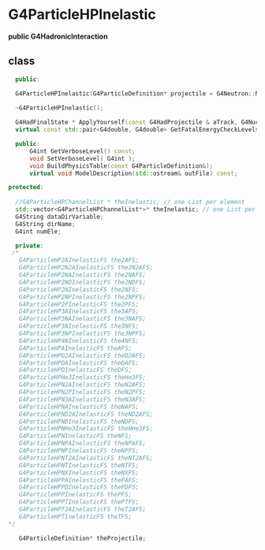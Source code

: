 <!-- G4ParticleHPInelastic.md --- 
;; 
;; Description: 
;; Author: Hongyi Wu(吴鸿毅)
;; Email: wuhongyi@qq.com 
;; Created: 五 8月 10 07:24:16 2018 (+0800)
;; Last-Updated: 五 8月 10 07:25:11 2018 (+0800)
;;           By: Hongyi Wu(吴鸿毅)
;;     Update #: 1
;; URL: http://wuhongyi.cn -->

# G4ParticleHPInelastic

**public G4HadronicInteraction**



## class

```cpp
  public: 

  G4ParticleHPInelastic(G4ParticleDefinition* projectile = G4Neutron::Neutron(), const char* name = "NeutronHPInelastic" );

  ~G4ParticleHPInelastic();
  
  G4HadFinalState * ApplyYourself(const G4HadProjectile & aTrack, G4Nucleus & aTargetNucleus);
  virtual const std::pair<G4double, G4double> GetFatalEnergyCheckLevels() const;

  public:
      G4int GetVerboseLevel() const;
      void SetVerboseLevel( G4int );
      void BuildPhysicsTable(const G4ParticleDefinition&);
      virtual void ModelDescription(std::ostream& outFile) const;

protected:
  
  //G4ParticleHPChannelList * theInelastic; // one List per element
  std::vector<G4ParticleHPChannelList*>* theInelastic; // one List per element
  G4String dataDirVariable;
  G4String dirName;
  G4int numEle;

  private:
 /* 
   G4ParticleHP2AInelasticFS the2AFS;
   G4ParticleHP2N2AInelasticFS the2N2AFS;
   G4ParticleHP2NAInelasticFS the2NAFS;
   G4ParticleHP2NDInelasticFS the2NDFS;
   G4ParticleHP2NInelasticFS the2NFS;
   G4ParticleHP2NPInelasticFS the2NPFS;
   G4ParticleHP2PInelasticFS the2PFS;
   G4ParticleHP3AInelasticFS the3AFS;
   G4ParticleHP3NAInelasticFS the3NAFS;
   G4ParticleHP3NInelasticFS the3NFS;
   G4ParticleHP3NPInelasticFS the3NPFS;
   G4ParticleHP4NInelasticFS the4NFS;
   G4ParticleHPAInelasticFS theAFS;
   G4ParticleHPD2AInelasticFS theD2AFS;
   G4ParticleHPDAInelasticFS theDAFS;
   G4ParticleHPDInelasticFS theDFS;
   G4ParticleHPHe3InelasticFS theHe3FS;
   G4ParticleHPN2AInelasticFS theN2AFS;
   G4ParticleHPN2PInelasticFS theN2PFS;
   G4ParticleHPN3AInelasticFS theN3AFS;
   G4ParticleHPNAInelasticFS theNAFS;
   G4ParticleHPND2AInelasticFS theND2AFS;
   G4ParticleHPNDInelasticFS theNDFS;
   G4ParticleHPNHe3InelasticFS theNHe3FS;
   G4ParticleHPNInelasticFS theNFS;
   G4ParticleHPNPAInelasticFS theNPAFS;
   G4ParticleHPNPInelasticFS theNPFS;
   G4ParticleHPNT2AInelasticFS theNT2AFS;
   G4ParticleHPNTInelasticFS theNTFS;
   G4ParticleHPNXInelasticFS theNXFS;
   G4ParticleHPPAInelasticFS thePAFS;
   G4ParticleHPPDInelasticFS thePDFS;
   G4ParticleHPPInelasticFS thePFS;
   G4ParticleHPPTInelasticFS thePTFS;
   G4ParticleHPT2AInelasticFS theT2AFS;
   G4ParticleHPTInelasticFS theTFS;
*/

   G4ParticleDefinition* theProjectile;
```

<!-- G4ParticleHPInelastic.md ends here -->

